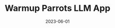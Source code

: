 ---
title: 'Warmup Parrots LLM App'
date: '2023-06-01'
description: I advised the team at IDEO that built this fun concept. Read more on IDEO's Duct Tape AI blog
tags: [LLM features, advisory, prototype]
cardImg: parrots
externalLink: https://medium.com/duct-tape-ai/warming-up-to-ai-55d75fba6b53
---